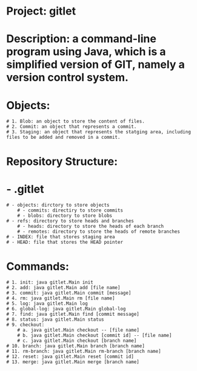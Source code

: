 # Project: gitlet
# Description: a command-line program using Java, which is a simplified version of GIT, namely a version control system.

# Objects:
    # 1. Blob: an object to store the content of files.
    # 2. Commit: an object that represents a commit.
    # 3. Staging: an object that represents the statging area, including files to be added and removed in a commit.

# Repository Structure:
# - .gitlet
    # - objects: dirctory to store objects
        # - commits: directiry to store commits
        # - blobs: directory to store blobs
    # - refs: directory to store heads and branches
        # - heads: directory to store the heads of each branch
        # - remotes: directory to store the heads of remote branches
    # - INDEX: file that stores staging area
    # - HEAD: file that stores the HEAD pointer

# Commands:
    # 1. init: java gitlet.Main init
    # 2. add: java gitlet.Main add [file name]
    # 3. commit: java gitlet.Main commit [message]
    # 4. rm: java gitlet.Main rm [file name]
    # 5. log: java gitlet.Main log
    # 6. global-log: java gitlet.Main global-log
    # 7. find: java gitlet.Main find [commit message]
    # 8. status: java gitlet.Main status
    # 9. checkout: 
        # a. java gitlet.Main checkout -- [file name]
        # b. java gitlet.Main checkout [commit id] -- [file name]
        # c. java gitlet.Main checkout [branch name]
    # 10. branch: java gitlet.Main branch [branch name]
    # 11. rm-branch: java gitlet.Main rm-branch [branch name]
    # 12. reset: java gitlet.Main reset [commit id]
    # 13. merge: java gitlet.Main merge [branch name]
